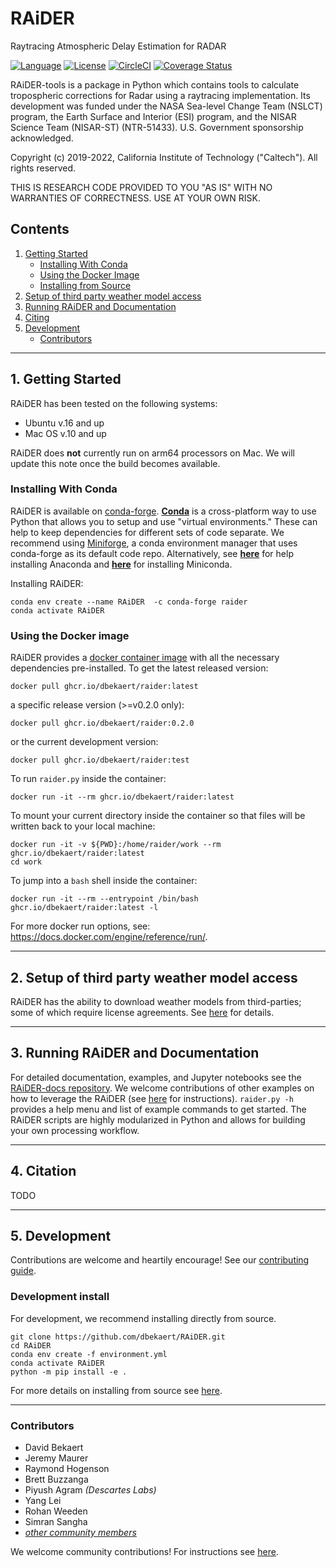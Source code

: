 # RAiDER

Raytracing Atmospheric Delay Estimation for RADAR

[![Language](https://img.shields.io/badge/python-3.7%2B-blue.svg)](https://www.python.org/)
[![License](https://img.shields.io/badge/License-Apache%202.0-blue.svg)](https://github.com/dbekaert/RAiDER/blob/dev/LICENSE)
[![CircleCI](https://circleci.com/gh/dbekaert/RAiDER.svg?style=svg)](https://circleci.com/gh/dbekaert/RAiDER)
[![Coverage Status](https://coveralls.io/repos/github/dbekaert/RAiDER/badge.svg?branch=dev)](https://coveralls.io/github/dbekaert/RAiDER?branch=dev)

RAiDER-tools is a package in Python which contains tools to calculate tropospheric corrections for Radar using a raytracing implementation. Its development was funded under the NASA Sea-level Change Team (NSLCT) program, the Earth Surface and Interior (ESI) program, and the NISAR Science Team (NISAR-ST) (NTR-51433). U.S. Government sponsorship acknowledged. 

Copyright (c) 2019-2022, California Institute of Technology ("Caltech"). All rights reserved.

THIS IS RESEARCH CODE PROVIDED TO YOU "AS IS" WITH NO WARRANTIES OF CORRECTNESS. USE AT YOUR OWN RISK.

## Contents

1. [Getting Started](#1-getting-started)
    - [Installing With Conda](#installing-with-conda)
    - [Using the Docker Image](#using-the-docker-image)
    - [Installing from Source](#installing-from-source)
2. [Setup of third party weather model access](#2-setup-of-third-party-weather-model-access)
3. [Running RAiDER and Documentation](#3-running-raider-and-documentation)
4. [Citing](#4-citation)
5. [Development](#5-development)
    - [Contributors](#contributors) 
------

## 1. Getting Started

RAiDER has been tested on the following systems:
- Ubuntu v.16 and up
- Mac OS v.10 and up

RAiDER does **not** currently run on arm64 processors on Mac. We will update this note once the build becomes available. 

### Installing With Conda

RAiDER is available on [conda-forge](https://anaconda.org/conda-forge/raider). __[Conda](https://docs.conda.io/en/latest/index.html)__ is a cross-platform way to use Python that allows you to setup and use "virtual environments." These can help to keep dependencies for different sets of code separate. We recommend using [Miniforge](https://github.com/conda-forge/miniforge), a conda environment manager that uses conda-forge as its default code repo. Alternatively, see __[here](https://docs.anaconda.com/anaconda/install/)__ for help installing Anaconda and __[here](https://docs.conda.io/en/latest/miniconda.html)__ for installing Miniconda.

Installing RAiDER:
```
conda env create --name RAiDER  -c conda-forge raider
conda activate RAiDER
```

### Using the Docker image

RAiDER provides a [docker container image](https://docs.docker.com/get-started/) with all the necessary dependencies pre-installed. To get the latest released version: 
```
docker pull ghcr.io/dbekaert/raider:latest
```
a specific release version (>=v0.2.0 only):
```
docker pull ghcr.io/dbekaert/raider:0.2.0
```
or the current development version:
```
docker pull ghcr.io/dbekaert/raider:test
```

To run `raider.py` inside the container:
```
docker run -it --rm ghcr.io/dbekaert/raider:latest
```
To mount your current directory inside the container so that files will be written back to your local machine:
```
docker run -it -v ${PWD}:/home/raider/work --rm ghcr.io/dbekaert/raider:latest
cd work
```
To jump into a `bash` shell inside the container:
```
docker run -it --rm --entrypoint /bin/bash ghcr.io/dbekaert/raider:latest -l
```

For more docker run options, see: <https://docs.docker.com/engine/reference/run/>.


------
## 2. Setup of third party weather model access

RAiDER has the ability to download weather models from third-parties; some of which require license agreements. See [here](https://github.com/dbekaert/RAiDER/blob/dev/docs/WeatherModels.md) for details.

------
## 3. Running RAiDER and Documentation

For detailed documentation, examples, and Jupyter notebooks see the [RAiDER-docs repository](https://github.com/dbekaert/RAiDER-docs).
We welcome contributions of other examples on how to leverage the RAiDER (see [here](https://github.com/dbekaert/RAiDER/blob/dev/CONTRIBUTING.md) for instructions).
``` raider.py -h ``` provides a help menu and list of example commands to get started.
The RAiDER scripts are highly modularized in Python and allows for building your own processing workflow.

------
## 4. Citation
TODO

------
## 5. Development

Contributions are welcome and heartily encourage! See our [contributing guide](https://github.com/dbekaert/RAiDER/blob/dev/CONTRIBUTING.md).

### Development install
For development, we recommend installing directly from source.
```
git clone https://github.com/dbekaert/RAiDER.git
cd RAiDER
conda env create -f environment.yml
conda activate RAiDER
python -m pip install -e .
```
For more details on installing from source see [here](https://github.com/dbekaert/RAiDER/blob/dev/docs/Installing_from_source.md).

------
### Contributors

* David Bekaert
* Jeremy Maurer
* Raymond Hogenson
* Brett Buzzanga
* Piyush Agram _(Descartes Labs)_
* Yang Lei
* Rohan Weeden
* Simran Sangha
* [_other community members_](https://github.com/dbekaert/RAiDER/graphs/contributors)

We welcome community contributions! For instructions see [here](https://github.com/dbekaert/RAiDER/blob/dev/CONTRIBUTING.md).
